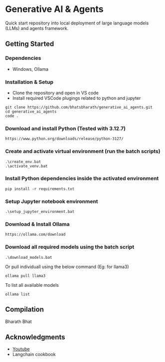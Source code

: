 # Generative AI & Agents

Quick start repository into local deployment of large language models (LLMs) and agents framework.

## Getting Started

### Dependencies

* Windows, Ollama

### Installation & Setup
* Clone the repository and open in VS code
* Install required VSCode plugings related to python and jupyter
```
git clone https://github.com/bhatsbharath/generative_ai_agents.git
cd generative_ai_agents
code .
```

### Download and install Python (Tested with 3.12.7)
```
https://www.python.org/downloads/release/python-3127/
```

### Create and activate virtual environment (run the batch scripts)
```
.\create_env.bat
.\activate_venv.bat
```

### Install Python dependencies inside the activated environment
```
pip install -r requirements.txt
```

### Setup Jupyter notebook environment
```
.\setup_jupyter_environment.bat
```

### Download & Install Ollama
```
https://ollama.com/download
```

### Download all required models using the batch script
```
.\download_models.bat
```
Or pull individuall using the below command (Eg: for llama3)
```
ollama pull llama3
```
To list all available models
```
ollama list
```


## Compilation
 Bharath Bhat


## Acknowledgments
* [Youtube](https://www.youtube.com/watch?v=eV-zVWClcj0&list=PLp01ObP3udmq2quR-RfrX4zNut_t_kNot&index=22)
* Langchain cookbook
